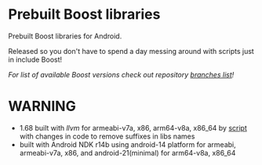 Prebuilt Boost libraries
====

Prebuilt Boost libraries for Android.

Released so you don't have to spend a day messing around with scripts just in include Boost!

*For list of available Boost versions check out repository [branches list](https://github.com/PurpleI2P/Boost-for-Android-Prebuilt/branches)!*


WARNING
====

* 1.68 built with *llvm* for armeabi-v7a, x86, arm64-v8a, x86_64 by [script](https://github.com/moritz-wundke/Boost-for-Android) with changes in code to remove suffixes in libs names
* built with Android NDK r14b using android-14 platform for armeabi, armeabi-v7a, x86, and android-21(minimal) for arm64-v8a, x86_64
